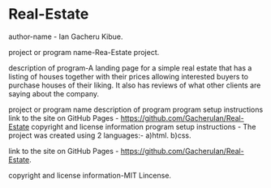 # Real-Estate
author-name - Ian Gacheru Kibue.

project or program name-Rea-Estate project.

description of program-A landing page for a simple real estate that has a listing of houses together with their prices allowing interested buyers to purchase houses of their liking. It also has reviews of what other clients are saying about the company.

project or program name
description of program
program setup instructions
link to the site on GitHub Pages - https://github.com/GacheruIan/Real-Estate
copyright and license information
program setup instructions - The project was created using 2 languages:- a)html.
                                                                         b)css.
                                                                         
link to the site on GitHub Pages - https://github.com/GacheruIan/Real-Estate.

copyright and license information-MIT Lincense.
